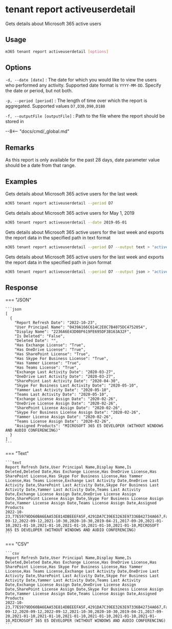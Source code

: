 # tenant report activeuserdetail

Gets details about Microsoft 365 active users

## Usage

```sh
m365 tenant report activeuserdetail [options]
```

## Options

`-d, --date [date]`
: The date for which you would like to view the users who performed any activity. Supported date format is `YYYY-MM-DD`. Specify the date or period, but not both.

`-p, --period [period]`
: The length of time over which the report is aggregated. Supported values `D7,D30,D90,D180`

`-f, --outputFile [outputFile]`
: Path to the file where the report should be stored in

--8<-- "docs/cmd/_global.md"

## Remarks

As this report is only available for the past 28 days, date parameter value should be a date from that range.

## Examples

Gets details about Microsoft 365 active users for the last week

```sh
m365 tenant report activeuserdetail --period D7
```

Gets details about Microsoft 365 active users for May 1, 2019

```sh
m365 tenant report activeuserdetail --date 2019-05-01
```

Gets details about Microsoft 365 active users for the last week and exports the report data in the specified path in text format

```sh
m365 tenant report activeuserdetail --period D7 --output text > "activeuserdetail.txt"
```

Gets details about Microsoft 365 active users for the last week and exports the report data in the specified path in json format

```sh
m365 tenant report activeuserdetail --period D7 --output json > "activeuserdetail.json"
```

## Response

=== "JSON"

    ```json
    [
      {
        "Report Refresh Date": "2022-10-23",
        "User Principal Name": "0439A166C614C2E8C7B4075DC4752054",
        "Display Name": "2236A6E43D08F619FE695DF3B163A32F",
        "Is Deleted": "False",
        "Deleted Date": "",
        "Has Exchange License": "True",
        "Has OneDrive License": "True",
        "Has SharePoint License": "True",
        "Has Skype For Business License": "True",
        "Has Yammer License": "True",
        "Has Teams License": "True",
        "Exchange Last Activity Date": "2020-03-27",
        "OneDrive Last Activity Date": "2020-03-27",
        "SharePoint Last Activity Date": "2020-04-30",
        "Skype For Business Last Activity Date": "2020-05-10",
        "Yammer Last Activity Date": "2020-05-10",
        "Teams Last Activity Date": "2020-05-10",
        "Exchange License Assign Date": "2020-02-26",
        "OneDrive License Assign Date": "2020-02-26",
        "SharePoint License Assign Date": "2020-02-26",
        "Skype For Business License Assign Date": "2020-02-26",
        "Yammer License Assign Date": "2020-02-26",
        "Teams License Assign Date": "2020-02-26",
        "Assigned Products": "MICROSOFT 365 E5 DEVELOPER (WITHOUT WINDOWS AND AUDIO CONFERENCING)"
      }
    ]
    ```

=== "Text"

    ```text
    Report Refresh Date,User Principal Name,Display Name,Is Deleted,Deleted Date,Has Exchange License,Has OneDrive License,Has SharePoint License,Has Skype For Business License,Has Yammer License,Has Teams License,Exchange Last Activity Date,OneDrive Last Activity Date,SharePoint Last Activity Date,Skype For Business Last Activity Date,Yammer Last Activity Date,Teams Last Activity Date,Exchange License Assign Date,OneDrive License Assign Date,SharePoint License Assign Date,Skype For Business License Assign Date,Yammer License Assign Date,Teams License Assign Date,Assigned Products
    2022-10-23,77E5979DD60BA6EAA53E814DBEEEFA5F,4291DA7C39EE3263E97336B42734A667,False,,True,True,True,True,True,True,2020-09-12,2022-09-12,2021-10-30,2020-10-30,2019-04-21,2017-09-20,2021-01-10,2021-01-10,2021-01-10,2021-01-10,2021-01-10,2021-01-10,MICROSOFT 365 E5 DEVELOPER (WITHOUT WINDOWS AND AUDIO CONFERENCING)
    ```

=== "CSV"

    ```csv
    Report Refresh Date,User Principal Name,Display Name,Is Deleted,Deleted Date,Has Exchange License,Has OneDrive License,Has SharePoint License,Has Skype For Business License,Has Yammer License,Has Teams License,Exchange Last Activity Date,OneDrive Last Activity Date,SharePoint Last Activity Date,Skype For Business Last Activity Date,Yammer Last Activity Date,Teams Last Activity Date,Exchange License Assign Date,OneDrive License Assign Date,SharePoint License Assign Date,Skype For Business License Assign Date,Yammer License Assign Date,Teams License Assign Date,Assigned Products
    2022-10-23,77E5979DD60BA6EAA53E814DBEEEFA5F,4291DA7C39EE3263E97336B42734A667,False,,True,True,True,True,True,True,,2022-09-12,2020-09-12,2022-09-12,2021-10-30,2020-10-30,2019-04-21,2017-09-20,2021-01-10,2021-01-10,2021-01-10,2021-01-10,2021-01-10,2021-01-10,MICROSOFT 365 E5 DEVELOPER (WITHOUT WINDOWS AND AUDIO CONFERENCING)
    ```
